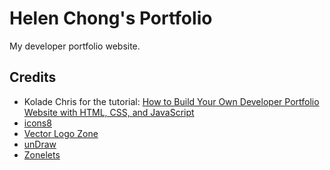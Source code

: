 # Helen Chong's Portfolio

My developer portfolio website.

## Credits

- Kolade Chris for the tutorial: [How to Build Your Own Developer Portfolio Website with HTML, CSS, and JavaScript](https://www.freecodecamp.org/news/how-to-build-a-developer-portfolio-website/)
- [icons8](https://icons8.com/)
- [Vector Logo Zone](https://www.vectorlogo.zone/)
- [unDraw](https://undraw.co/)
- [Zonelets](https://zonelets.net/)